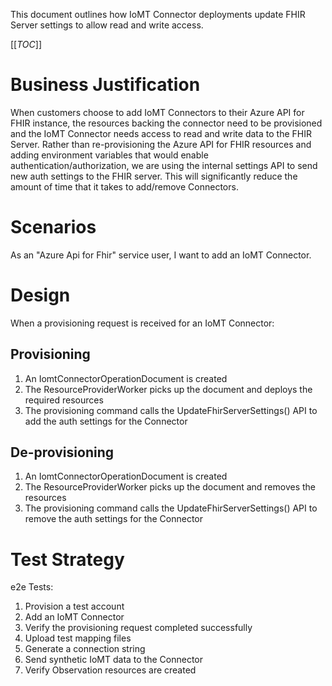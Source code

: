 This document outlines how IoMT Connector deployments update FHIR Server settings to allow read and write access.  

[[_TOC_]]

# Business Justification

When customers choose to add IoMT Connectors to their Azure API for FHIR instance, the resources backing the connector need to be provisioned and the IoMT Connector needs access to read and write data to the FHIR Server. Rather than re-provisioning the Azure API for FHIR resources and adding environment variables that would enable authentication/authorization, we are using the internal settings API to send new auth settings to the FHIR server. This will significantly reduce the amount of time that it takes to add/remove Connectors.

# Scenarios

As an "Azure Api for Fhir" service user, I want to add an IoMT Connector.

# Design

When a provisioning request is received for an IoMT Connector:

## Provisioning

1. An IomtConnectorOperationDocument is created
2. The ResourceProviderWorker picks up the document and deploys the required resources
3. The provisioning command calls the UpdateFhirServerSettings() API to add the auth settings for the Connector

## De-provisioning

1. An IomtConnectorOperationDocument is created
2. The ResourceProviderWorker picks up the document and removes the resources
3. The provisioning command calls the UpdateFhirServerSettings() API to remove the auth settings for the Connector

# Test Strategy

e2e Tests:

1. Provision a test account
2. Add an IoMT Connector
3. Verify the provisioning request completed successfully
4. Upload test mapping files
5. Generate a connection string
6. Send synthetic IoMT data to the Connector
7. Verify Observation resources are created
